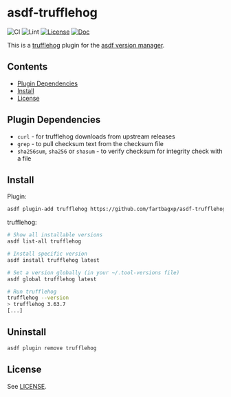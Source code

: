 # asdf-trufflehog

![CI](https://github.com/fartbagxp/asdf-trufflehog/workflows/CI/badge.svg)
![Lint](https://github.com/fartbagxp/asdf-trufflehog/workflows/Lint/badge.svg)
[![License](https://img.shields.io/badge/license-MIT-blue)](https://choosealicense.com/licenses/mit/)
[![Doc](https://img.shields.io/badge/Doc-asdf-blue)](https://asdf-vm.com/)

This is a [trufflehog](https://github.com/trufflesecurity/trufflehog) plugin for the [asdf version manager](https://asdf-vm.com/).

## Contents

- [Plugin Dependencies](#plugin-dependencies)
- [Install](#install)
- [License](#license)

## Plugin Dependencies

- `curl` - for trufflehog downloads from upstream releases
- `grep` - to pull checksum text from the checksum file
- `sha256sum`, `sha256` or `shasum` - to verify checksum for integrity check with a file

## Install

Plugin:

```bash
asdf plugin-add trufflehog https://github.com/fartbagxp/asdf-trufflehog
```

trufflehog:

```bash
# Show all installable versions
asdf list-all trufflehog

# Install specific version
asdf install trufflehog latest

# Set a version globally (in your ~/.tool-versions file)
asdf global trufflehog latest

# Run trufflehog
trufflehog --version
> trufflehog 3.63.7
[...]
```

## Uninstall

```bash
asdf plugin remove trufflehog
```

## License

See [LICENSE](LICENSE).
